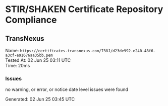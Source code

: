 # STIR/SHAKEN Certificate Repository Compliance

## TransNexus

Name: `https://certificates.transnexus.com/738J/d23de992-e240-48f6-a3cf-e91676aa35bb.pem`\
Tested At: 02 Jun 25 03:11 UTC\
Time: 20ms

### Issues

no warning, or error, or notice date level issues were found

Generated: 02 Jun 25 03:45 UTC